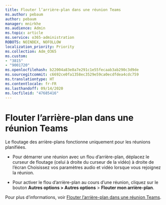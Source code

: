 ```yaml
---
title: Flouter l’arrière-plan dans une réunion Teams
ms.author: pebaum
author: pebaum
manager: mnirkhe
ms.audience: Admin
ms.topic: article
ms.service: o365-administration
ROBOTS: NOINDEX, NOFOLLOW
localization_priority: Priority
ms.collection: Adm_O365
ms.custom:
- "3815"
- "9001720"
ms.openlocfilehash: b22004a83e8a7e291c1e55fecaab3ab290c3d9de
ms.sourcegitcommit: c6692ce0fa1358ec3529e59ca0ecdfdea4cdc759
ms.translationtype: HT
ms.contentlocale: fr-FR
ms.lasthandoff: 09/14/2020
ms.locfileid: "47685416"
---
```

# <a name="blur-your-background-in-a-teams-meeting"></a>Flouter l’arrière-plan dans une réunion Teams

Le floutage des arrière-plans fonctionne uniquement pour les réunions planifiées.

- Pour démarrer une réunion avec un flou d’arrière-plan, déplacez le curseur de floutage (celui à droite du curseur de la vidéo) à droite de l’écran Choisissez vos paramètres audio et vidéo lorsque vous rejoignez la réunion.

- Pour activer le flou d’arrière-plan au cours d’une réunion, cliquez sur le bouton **Autres options > Autres options** > **Flouter mon arrière-plan**.

Pour plus d’informations, voir [Flouter l’arrière-plan dans une réunion Teams](https://support.office.com/article/Blur-your-background-in-a-Teams-meeting-f77a2381-443a-499d-825e-509a140f4780).